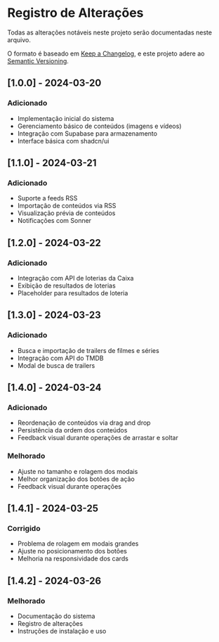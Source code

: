 # Registro de Alterações

Todas as alterações notáveis neste projeto serão documentadas neste arquivo.

O formato é baseado em [Keep a Changelog](https://keepachangelog.com/pt-BR/1.0.0/),
e este projeto adere ao [Semantic Versioning](https://semver.org/lang/pt-BR/).

## [1.0.0] - 2024-03-20

### Adicionado
- Implementação inicial do sistema
- Gerenciamento básico de conteúdos (imagens e vídeos)
- Integração com Supabase para armazenamento
- Interface básica com shadcn/ui

## [1.1.0] - 2024-03-21

### Adicionado
- Suporte a feeds RSS
- Importação de conteúdos via RSS
- Visualização prévia de conteúdos
- Notificações com Sonner

## [1.2.0] - 2024-03-22

### Adicionado
- Integração com API de loterias da Caixa
- Exibição de resultados de loterias
- Placeholder para resultados de loteria

## [1.3.0] - 2024-03-23

### Adicionado
- Busca e importação de trailers de filmes e séries
- Integração com API do TMDB
- Modal de busca de trailers

## [1.4.0] - 2024-03-24

### Adicionado
- Reordenação de conteúdos via drag and drop
- Persistência da ordem dos conteúdos
- Feedback visual durante operações de arrastar e soltar

### Melhorado
- Ajuste no tamanho e rolagem dos modais
- Melhor organização dos botões de ação
- Feedback visual durante operações

## [1.4.1] - 2024-03-25

### Corrigido
- Problema de rolagem em modais grandes
- Ajuste no posicionamento dos botões
- Melhoria na responsividade dos cards

## [1.4.2] - 2024-03-26

### Melhorado
- Documentação do sistema
- Registro de alterações
- Instruções de instalação e uso 